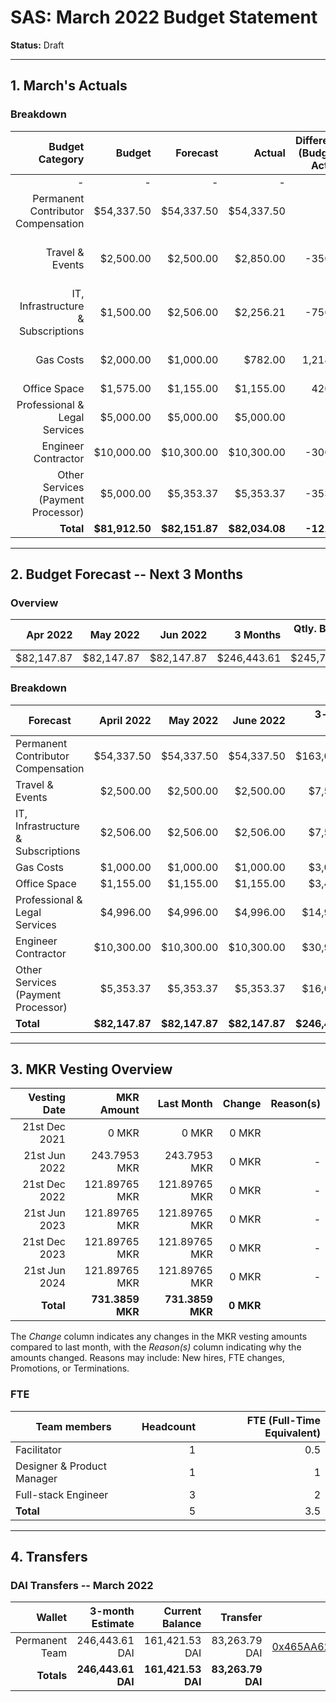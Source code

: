 # SAS: March 2022 Budget Statement

**Status:** Draft

---
## 1. March's Actuals

### Breakdown

| Budget Category                          | Budget       | Forecast      | Actual       |Difference (Budget - Actual)|Difference (Forecast - Actual)|   Payments   |   Comment     |
|-----------------------------------------:|-------------:|--------------:|-------------:|---------------------------:|-----------------------------:|-------------:|--------------:|
|                                         -|             -|              -|             -|                           -|                             -|    $82,034.08|              -|
| Permanent Contributor Compensation       |    $54,337.50|     $54,337.50|    $54,337.50|                           0|                             0|             -|              -|  
| Travel & Events                          |     $2,500.00|      $2,500.00|     $2,850.00|                     -350.00|                       -350.00|             -|higher costs due to ETH Amsterdam bookings|
| IT, Infrastructure & Subscriptions       |     $1,500.00|      $2,506.00|     $2,256.21|                     -756.21|                        249.79|             -|Infrastructure costs currently higher|
| Gas Costs                                |     $2,000.00|      $1,000.00|       $782.00|                    1,218.00|                        218.00|             -|Lower gas fees and less transactions|
| Office Space                             |     $1,575.00|      $1,155.00|     $1,155.00|                      420.00|                             0|             -|              -|
| Professional & Legal Services            |     $5,000.00|      $5,000.00|     $5,000.00|                           0|                             0|             -|              -|
| Engineer Contractor                      |    $10,000.00|     $10,300.00|    $10,300.00|                     -300.00|                             0|             -|              -|
| Other Services (Payment Processor)       |     $5,000.00|      $5,353.37|     $5,353.37|                     -353.37|                             0|             -|              -|
| **Total**                                |**$81,912.50**| **$82,151.87**|**$82,034.08**|                 **-121.58**|                    **117.79**|**$82,034.08**|              -|

---

## 2. Budget Forecast -- Next 3 Months

### Overview

|  Apr 2022  |  May 2022  |  Jun 2022  |  3 Months  |Qtly. Budget Cap|Budget Cap + Buffer|
| ----------:| ----------:| ----------:| ----------:| --------------:| -----------------:|
|  $82,147.87|  $82,147.87|  $82,147.87| $246,443.61|     $245,737.50|        $282,598.13|

### Breakdown

| Forecast                            |    April 2022 |   May 2022    |   June 2022  | 3-month Total |   Budget Cap  |
|-------------------------------------|--------------:|--------------:|-------------:|--------------:|--------------:|
| Permanent Contributor Compensation  |     $54,337.50|     $54,337.50|    $54,337.50|    $163,012.50|    $163,012.50|
| Travel & Events                     |      $2,500.00|      $2,500.00|     $2,500.00|      $7,500.00|      $7,500.00|
| IT, Infrastructure & Subscriptions  |      $2,506.00|      $2,506.00|     $2,506.00|      $7,518.00|      $4,500.00|
| Gas Costs                           |      $1,000.00|      $1,000.00|     $1,000.00|      $3,000.00|      $6,000.00|
| Office Space                        |      $1,155.00|      $1,155.00|     $1,155.00|      $3,465.00|      $4,725.00|
| Professional & Legal Services       |      $4,996.00|      $4,996.00|     $4,996.00|     $14,988.00|     $15,000.00|
| Engineer Contractor                 |     $10,300.00|     $10,300.00|    $10,300.00|     $30,900.00|     $30,000.00|
| Other Services (Payment Processor)  |      $5,353.37|      $5,353.37|     $5,353.37|     $16,060.11|     $15,000.00|
| **Total**                           | **$82,147.87**| **$82,147.87**|**$82,147.87**|**$246,443.61**|**$245,737.50**|


---

## 3. MKR Vesting Overview


|  Vesting Date         |       MKR Amount |    Last Month  |  Change |      Reason(s) |
|----------------------:|-----------------:|---------------:|--------:|---------------:|
|  21st Dec 2021        |       0 MKR      |          0 MKR |   0 MKR |                |
|  21st Jun 2022        |     243.7953 MKR |   243.7953 MKR |   0 MKR |              - |
|  21st Dec 2022        |    121.89765 MKR |  121.89765 MKR |   0 MKR |              - |
|  21st Jun 2023        |    121.89765 MKR |  121.89765 MKR |   0 MKR |              - |
|  21st Dec 2023        |    121.89765 MKR |  121.89765 MKR |   0 MKR |              - |
|  21st Jun 2024        |    121.89765 MKR |  121.89765 MKR |   0 MKR |              - |
|  **Total**            | **731.3859 MKR** |**731.3859 MKR**|**0 MKR**|                |

The *Change* column indicates any changes in the MKR vesting amounts compared to last month, with the *Reason(s)* column indicating why the amounts changed. Reasons may include: New hires, FTE changes, Promotions, or Terminations.

### FTE

| Team members              |Headcount|FTE (Full-Time Equivalent)|
|---------------------------|--------:|-------------------------:|
| Facilitator               |1        |0.5                       |
| Designer & Product Manager|1        |1                         |
| Full-stack Engineer       |3        |2                         |
| **Total**                 |5        |3.5                       |

---

## 4. Transfers

### DAI Transfers -- March 2022

|           Wallet|  3-month Estimate|   Current Balance|          Transfer|                         Multi-sig Address|
|----------------:|-----------------:|-----------------:|-----------------:|-----------------------------------------:|
|   Permanent Team|    246,443.61 DAI|    161,421.53 DAI|     83,263.79 DAI|[0x465AA62a82E220B331f5ECcA697c20E89554B298](https://gnosis-safe.io/app/eth:0x465AA62a82E220B331f5ECcA697c20E89554B298/transactions/history)|
|       **Totals**|**246,443.61 DAI**|**161,421.53 DAI**| **83,263.79 DAI**|                                          |
